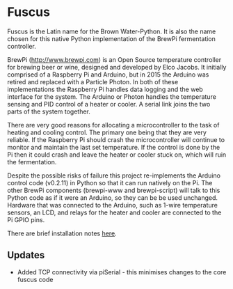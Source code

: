 # Fuscus

Fuscus is the Latin name for the Brown Water-Python.  It is also the name
chosen for this native Python implementation of the BrewPi fermentation
controller.

BrewPi (http://www.brewpi.com) is an Open Source temperature controller
for brewing beer or wine, designed and developed by Elco Jacobs.  It
initially comprised of a Raspberry Pi and Arduino, but in 2015 the Arduino
was retired and replaced with a Particle Photon.  In both of these
implementations the Raspberry Pi handles data logging and the web interface
for the system.  The Arduino or Photon handles the temperature sensing and
PID control of a heater or cooler.  A serial link joins the two parts of
the system together.

There are very good reasons for allocating a microcontroller to the
task of heating and cooling control.  The primary one being that they
are very reliable.  If the Raspberry Pi should crash the microcontroller
will continue to monitor and maintain the last set temperature.  If
the control is done by the Pi then it could crash and leave the heater
or cooler stuck on, which will ruin the fermentation.

Despite the possible risks of failure this project re-implements
the Arduino control code (v0.2.11) in Python so that it can run natively on
the Pi.  The other BrewPi components (brewpi-www and brewpi-script) will
talk to this Python code as if it were an Arduino, so they can be be used
unchanged.  Hardware that was connected to the Arduino, such as 1-wire
temperature sensors, an LCD, and relays for the heater and cooler are
connected to the Pi GPIO pins.

There are brief installation notes [here](../master/docs/notes.md).

## Updates
* Added TCP connectivity via piSerial - this minimises changes to the core fuscus code